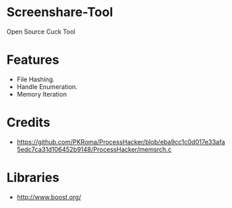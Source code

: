 # Screenshare-Tool
Open Source Cuck Tool


# Features
- File Hashing.
- Handle Enumeration.
- Memory Iteration

# Credits 
- https://github.com/PKRoma/ProcessHacker/blob/eba9cc1c0d017e33afa5edc7ca31d106452b9148/ProcessHacker/memsrch.c

# Libraries
- http://www.boost.org/ 

